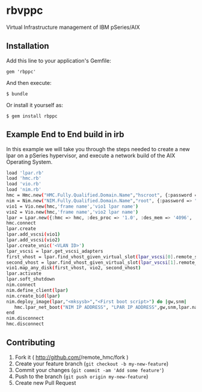 ﻿# rbvppc

Virtual Infrastructure management of IBM pSeries/AIX

## Installation

Add this line to your application's Gemfile:

    gem 'rbppc'

And then execute:

    $ bundle

Or install it yourself as:

    $ gem install rbppc
## Example End to End build in irb
In this example we will take you through the steps needed to create a new lpar on a pSeries hypervisor, and execute a network build of the AIX Operating System.
```sh
load 'lpar.rb'
load 'hmc.rb'
load 'vio.rb'
load 'nim.rb'
hmc = Hmc.new("HMC.Fully.Qualified.Domain.Name","hscroot", {:password => "hscroot's password"})
nim = Nim.new("NIM.Fully.Qualified.Domain.Name","root", {:password => "root's password"})
vio1 = Vio.new(hmc,'frame name','vio1 lpar name')
vio2 = Vio.new(hmc,'frame name','vio2 lpar name')
lpar = Lpar.new({:hmc => hmc, :des_proc => '1.0', :des_mem => '4096', :des_vcpu => '1', :frame => '<frame name>', :name => '<lpar name>'})
hmc.connect
lpar.create
lpar.add_vscsi(vio1)
lpar.add_vscsi(vio2)
lpar.create_vnic('<VLAN ID>')
lpar_vscsi = lpar.get_vscsi_adapters
first_vhost = lpar.find_vhost_given_virtual_slot(lpar_vscsi[0].remote_slot_num)
second_vhost = lpar.find_vhost_given_virtual_slot(lpar_vscsi[1].remote_slot_num)
vio1.map_any_disk(first_vhost, vio2, second_vhost)
lpar.activate
lpar.soft_shutdown
nim.connect
nim.define_client(lpar)
nim.create_bid(lpar)
nim.deploy_image(lpar,"<mksysb>","<First boot script>") do |gw,snm| 
   hmc.lpar_net_boot("NIM IP ADDRESS", "LPAR IP ADDRESS",gw,snm,lpar.name,lpar.current_profile,lpar.frame)
end
nim.disconnect
hmc.disconnect
```






## Contributing

1. Fork it ( http://github.com/<my-github-username>/remote_hmc/fork )
2. Create your feature branch (`git checkout -b my-new-feature`)
3. Commit your changes (`git commit -am 'Add some feature'`)
4. Push to the branch (`git push origin my-new-feature`)
5. Create new Pull Request

